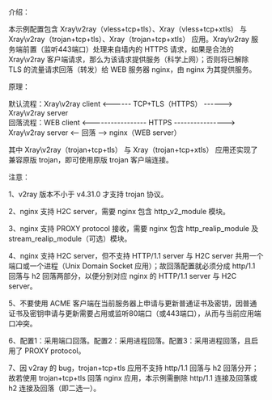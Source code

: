 介绍：

本示例配置包含 Xray\v2ray（vless+tcp+tls）、Xray（vless+tcp+xtls） 与 Xray\v2ray（trojan+tcp+tls）、Xray（trojan+tcp+xtls） 应用。Xray\v2ray 服务端前置（监听443端口）处理来自墙内的 HTTPS 请求，如果是合法的 Xray\v2ray 客户端请求，那么为该请求提供服务（科学上网）；否则将已解除 TLS 的流量请求回落（转发）给 WEB 服务器 nginx，由 nginx 为其提供服务。

原理：

默认流程：Xray\v2ray client <------ TCP+TLS（HTTPS） ------> Xray\v2ray server  
回落流程：WEB client <----------------- HTTPS ----------------> Xray\v2ray server <-- 回落 --> nginx（WEB server）

其中 Xray\v2ray（trojan+tcp+tls） 与 Xray（trojan+tcp+xtls） 应用还实现了兼容原版 trojan，即可使用原版 trojan 客户端连接。

注意：

1、v2ray 版本不小于 v4.31.0 才支持 trojan 协议。

2、nginx 支持 H2C server，需要 nginx 包含 http_v2_module 模块。

3、nginx 支持 PROXY protocol 接收，需要 nginx 包含 http_realip_module 及 stream_realip_module（可选）模块。

4、nginx 支持 H2C server，但不支持 HTTP/1.1 server 与 H2C server 共用一个端口或一个进程（Unix Domain Socket 应用）；故回落配置就必须分成 http/1.1 回落与 h2 回落两部分，以便分别对应 nginx 的 HTTP/1.1 server 与 H2C server。

5、不要使用 ACME 客户端在当前服务器上申请与更新普通证书及密钥，因普通证书及密钥申请与更新需要占用或监听80端口（或443端口），从而与当前应用端口冲突。

6、配置1：采用端口回落。配置2：采用进程回落。配置3：采用进程回落，且启用了 PROXY protocol。

7、因 v2ray 的 bug，trojan+tcp+tls 应用不支持 http/1.1 回落与 h2 回落分开；故若使用 trojan+tcp+tls 回落 nginx 应用，本示例需删除 http/1.1 连接及回落或 h2 连接及回落（即二选一）。
